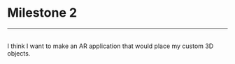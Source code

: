 <h1>Milestone 2</h1>
<hr>
<br>
I think I want to make an AR application that would place my custom 3D objects.
